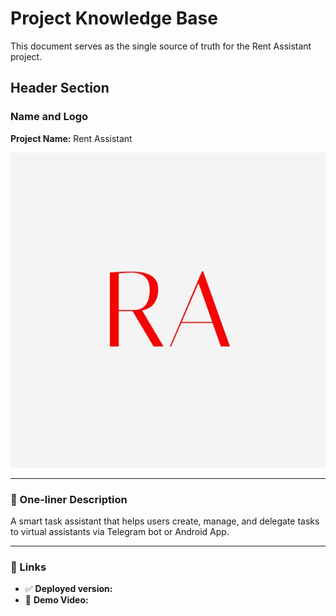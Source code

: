 # Project Knowledge Base

This document serves as the single source of truth for the Rent Assistant project.

## Header Section

### Name and Logo

**Project Name:** Rent Assistant

![Logo](../docs/assets/logo.jpeg)

---

### 🔹 One-liner Description

A smart task assistant that helps users create, manage, and delegate tasks to virtual assistants via Telegram bot or Android App.

---

### 🔹 Links

- ✅ **Deployed version:** []()  
- 🎥 **Demo Video:** []()
